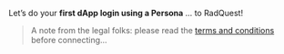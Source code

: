 Let’s do your **first dApp login using a Persona** … to RadQuest!

> A note from the legal folks: please read the [terms and conditions](https://uploads-ssl.webflow.com/60855f3601634f4b9b9d46b3/6696d0990399fcf23ed3af8c_2024-07-16%20RADQUEST%20T%26C%20%5BFinal%5D.pdf) before connecting…
